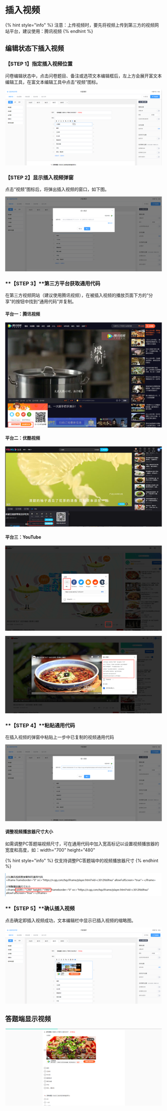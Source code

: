 # 插入视频

{% hint style="info" %}
注意：上传视频时，要先将视频上传到第三方的视频网站平台，建议使用：腾讯视频
{% endhint %}

## 编辑状态下插入视频

### **【STEP 1】指定插入视频位置**

问卷编辑状态中，点击问卷题目、备注或选项文本编辑框后，左上方会展开富文本编辑工具，在富文本编辑工具中点击“视频”图标。

![&#x6587;&#x672C;&#x7F16;&#x8F91;&#x6846;&#x7684;&#x5BCC;&#x6587;&#x672C;&#x7F16;&#x8F91;&#x5DE5;&#x5177;](../../.gitbook/assets/image%20%2825%29.png)

###  **【STEP 2】显示插入视频弹窗**

点击“视频”图标后，将弹出插入视频的窗口，如下图。

![&#x63D2;&#x5165;&#x89C6;&#x9891;&#x5F39;&#x7A97;](../../.gitbook/assets/image%20%28286%29.png)

### **【STEP 3】**第三方平台获取通用代码

在第三方视频网站（建议使用腾讯视频），在被插入视频的播放页面下方的“分享”的按钮中找到“通用代码”并复制。

#### 平台一：腾讯视频

![&#x590D;&#x5236;&#x901A;&#x7528;&#x4EE3;&#x7801;](../../.gitbook/assets/image%20%28523%29.png)

#### 平台二：优酷视频

![&#x590D;&#x5236;&#x901A;&#x7528;&#x4EE3;&#x7801;](../../.gitbook/assets/image%20%28525%29.png)

#### 平台三：YouTube

![&#x7B2C;1&#x6B65;&#xFF1A;&#x5206;&#x4EAB;-&#x5D4C;&#x5165;](../../.gitbook/assets/image%20%28526%29.png)

![&#x7B2C;2&#x6B65;&#xFF1A;&#x590D;&#x5236;&#x901A;&#x7528;&#x4EE3;&#x7801;](../../.gitbook/assets/image%20%28524%29.png)

### **【STEP 4】**粘贴通用代码

在插入视频的弹窗中粘贴上一步中已复制的视频通用代码

![&#x5F39;&#x7A97;&#x4E2D;&#x7C98;&#x8D34;&#x901A;&#x7528;&#x4EE3;&#x7801;](../../.gitbook/assets/image%20%286%29.png)

#### 调整视频播放器尺寸大小

如需调整PC答题端视频尺寸，可在通用代码中加入宽高标记以设置视频播放器的宽度和高度，如：width="700" height="480"

{% hint style="info" %}
仅支持调整PC答题端中的视频播放器尺寸
{% endhint %}

![&#x5728;&#x901A;&#x7528;&#x4EE3;&#x7801;&#x4E2D;&#x8C03;&#x6574;&#x89C6;&#x9891;&#x5C3A;&#x5BF8;](../../.gitbook/assets/image%20%28562%29.png)

### **【STEP 5】**确认插入视频

点击确定即插入视频成功，文本编辑栏中显示已插入视频的缩略图。

![&#x7F16;&#x8F91;&#x72B6;&#x6001;&#x4E0B;&#x63D2;&#x5165;&#x89C6;&#x9891;](../../.gitbook/assets/image%20%28322%29.png)

## 答题端显示视频

![&#x7B54;&#x9898;&#x7AEF;&#x5C55;&#x793A;](../../.gitbook/assets/image%20%28406%29.png)

